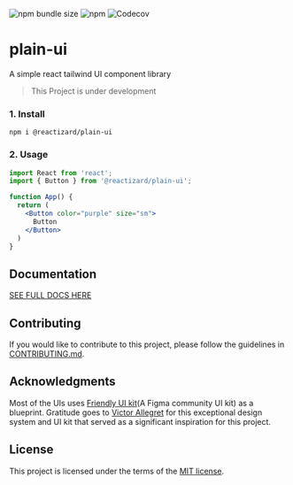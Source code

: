 ![npm bundle size](https://img.shields.io/bundlejs/size/%40reactizard%2Fplain-ui?color=green&a=1)
![npm](https://img.shields.io/npm/v/%40reactizard%2Fplain-ui?logo=npm)
![Codecov](https://img.shields.io/codecov/c/github/reactizard/plain-ui?logo=codecov)
# plain-ui
A simple react tailwind UI component library
> This Project is under development

### 1. Install

`npm i @reactizard/plain-ui`

### 2. Usage

```jsx
import React from 'react';
import { Button } from '@reactizard/plain-ui';

function App() {
  return (
    <Button color="purple" size="sm">
      Button
    </Button>
  )
}
```

## Documentation

[SEE FULL DOCS HERE](https://plain-ui-logicalant.vercel.app/?path=/docs/molecules-alert--docs)

## Contributing
If you would like to contribute to this project, please follow the guidelines in [CONTRIBUTING.md](./CONTRIBUTING.md).

## Acknowledgments
Most of the UIs uses [Friendly UI kit](https://www.figma.com/design/jvTIrus6iqb8vwKPotsLz1/%F0%9F%A4%97--Friendly-UI-kit-(Community)-(Copy)?node-id=1402-106113&t=7eRH0HmDID7Rxjdd-0)(A Figma community UI kit) as a blueprint. Gratitude goes to [Victor Allegret](https://x.com/AllegretVictor) for this exceptional design system and UI kit that served as a significant inspiration for this project.

## License

This project is licensed under the terms of the
[MIT license](/LICENSE).
